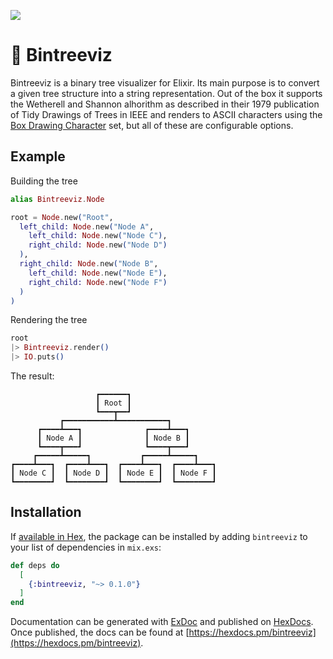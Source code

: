 ![](https://github.com/tmw/bintreevis/workflows/Elixir%20CI/badge.svg)

# 🌳 Bintreeviz
Bintreeviz is a binary tree visualizer for Elixir. Its main purpose is to convert a given tree structure into a string representation. Out of the box it supports the Wetherell and Shannon alhorithm as described in their 1979 publication of Tidy Drawings of Trees in IEEE and renders to ASCII characters using the [Box Drawing Character](https://en.wikipedia.org/wiki/Box-drawing_character) set, but all of these are configurable options.

## Example

Building the tree
```elixir
alias Bintreeviz.Node

root = Node.new("Root",
  left_child: Node.new("Node A",
    left_child: Node.new("Node C"),
    right_child: Node.new("Node D")
  ),
  right_child: Node.new("Node B",
    left_child: Node.new("Node E"),
    right_child: Node.new("Node F")
  )
)

```

Rendering the tree
```elixir
root
|> Bintreeviz.render()
|> IO.puts()
```

The result:
```text
                   ┏━━━━━━┓
                   ┃ Root ┃
                   ┗━━━┳━━┛
           ┏━━━━━━━━━━━┻━━━━━━━━━━━┓
      ┏━━━━┻━━━┓              ┏━━━━┻━━━┓
      ┃ Node A ┃              ┃ Node B ┃
      ┗━━━━┳━━━┛              ┗━━━━┳━━━┛
     ┏━━━━━┻━━━━━┓           ┏━━━━━┻━━━━━┓
┏━━━━┻━━━┓  ┏━━━━┻━━━┓  ┏━━━━┻━━━┓  ┏━━━━┻━━━┓
┃ Node C ┃  ┃ Node D ┃  ┃ Node E ┃  ┃ Node F ┃
┗━━━━━━━━┛  ┗━━━━━━━━┛  ┗━━━━━━━━┛  ┗━━━━━━━━┛
```

## Installation

If [available in Hex](https://hex.pm/docs/publish), the package can be installed
by adding `bintreeviz` to your list of dependencies in `mix.exs`:

```elixir
def deps do
  [
    {:bintreeviz, "~> 0.1.0"}
  ]
end
```

Documentation can be generated with [ExDoc](https://github.com/elixir-lang/ex_doc)
and published on [HexDocs](https://hexdocs.pm). Once published, the docs can
be found at [https://hexdocs.pm/bintreeviz](https://hexdocs.pm/bintreeviz).
